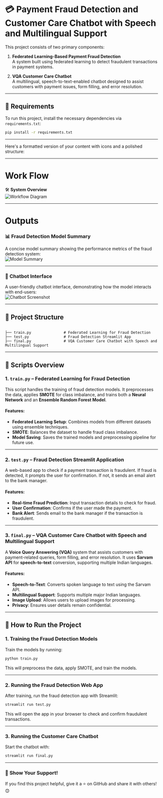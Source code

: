 # 💳 Payment Fraud Detection and Customer Care Chatbot with Speech and Multilingual Support

This project consists of two primary components:

1. **Federated Learning-Based Payment Fraud Detection**  
   A system built using federated learning to detect fraudulent transactions in payment systems.

2. **VQA Customer Care Chatbot**  
   A multilingual, speech-to-text-enabled chatbot designed to assist customers with payment issues, form filling, and error resolution.

---

## 🔧 Requirements

To run this project, install the necessary dependencies via `requirements.txt`:

```bash
pip install -r requirements.txt
```


---
Here's a formatted version of your content with icons and a polished structure:

---

# Work Flow  
🛠️ **System Overview**  
![Workflow Diagram](https://github.com/user-attachments/assets/8b855bf0-ad81-4d90-82e3-7c78fe6ea48b)

---

# Outputs  
### 📊 **Fraud Detection Model Summary**  
A concise model summary showing the performance metrics of the fraud detection system:  
![Model Summary](https://github.com/user-attachments/assets/b4faa1a3-55f0-4297-aa09-d8786dd91b82)

---

### 🤖 **Chatbot Interface**  
A user-friendly chatbot interface, demonstrating how the model interacts with end-users:  
![Chatbot Screenshot](https://github.com/user-attachments/assets/2db3fc55-9a99-48f3-a90a-a10622fcecd3)

---

## 📂 Project Structure

```

├── train.py               # Federated Learning for Fraud Detection
├── test.py                # Fraud Detection Streamlit App
├── final.py               # VQA Customer Care Chatbot with Speech and Multilingual Support

```

---

## 📝 Scripts Overview

### 1. **`train.py`** – Federated Learning for Fraud Detection

This script handles the training of fraud detection models. It preprocesses the data, applies **SMOTE** for class imbalance, and trains both a **Neural Network** and an **Ensemble Random Forest Model**. 

#### Features:
- **Federated Learning Setup**: Combines models from different datasets using ensemble techniques.
- **SMOTE**: Balances the dataset to handle fraud class imbalance.
- **Model Saving**: Saves the trained models and preprocessing pipeline for future use.

---

### 2. **`test.py`** – Fraud Detection Streamlit Application

A web-based app to check if a payment transaction is fraudulent. If fraud is detected, it prompts the user for confirmation. If not, it sends an email alert to the bank manager.

#### Features:
- **Real-time Fraud Prediction**: Input transaction details to check for fraud.
- **User Confirmation**: Confirms if the user made the payment.
- **Bank Alert**: Sends email to the bank manager if the transaction is fraudulent.

---

### 3. **`final.py`** – VQA Customer Care Chatbot with Speech and Multilingual Support

A **Voice Query Answering (VQA)** system that assists customers with payment-related queries, form filling, and error resolution. It uses **Sarvam API** for **speech-to-text** conversion, supporting multiple Indian languages.

#### Features:
- **Speech-to-Text**: Converts spoken language to text using the Sarvam API.
- **Multilingual Support**: Supports multiple major Indian languages.
- **Image Upload**: Allows users to upload images for processing.
- **Privacy**: Ensures user details remain confidential.

---

## 📄 How to Run the Project

### 1. **Training the Fraud Detection Models**

Train the models by running:

```bash
python train.py
```

This will preprocess the data, apply SMOTE, and train the models.

---

### 2. **Running the Fraud Detection Web App**

After training, run the fraud detection app with Streamlit:

```bash
streamlit run test.py
```

This will open the app in your browser to check and confirm fraudulent transactions.

---

### 3. **Running the Customer Care Chatbot**

Start the chatbot with:

```bash
streamlit run final.py
```
---
### 🌟 **Show Your Support!**  

If you find this project helpful, give it a ⭐ on GitHub and share it with others! 😊  


